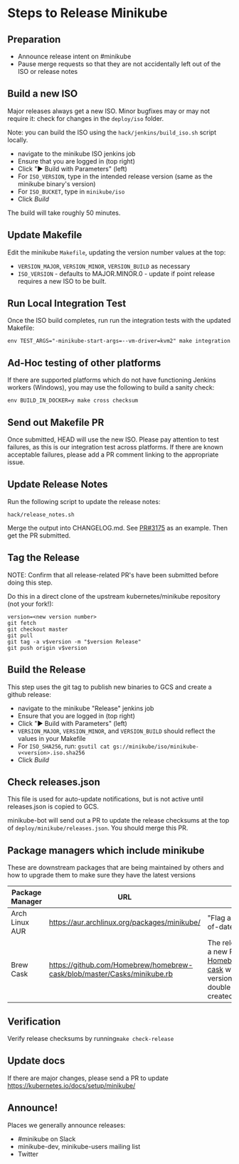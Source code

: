 # Steps to Release Minikube

## Preparation

* Announce release intent on #minikube
* Pause merge requests so that they are not accidentally left out of the ISO or release notes

## Build a new ISO

Major releases always get a new ISO. Minor bugfixes may or may not require it: check for changes in the `deploy/iso` folder. 

Note: you can build the ISO using the `hack/jenkins/build_iso.sh` script locally.

 * navigate to the minikube ISO jenkins job
 * Ensure that you are logged in (top right)
 * Click "▶️ Build with Parameters" (left)
 * For `ISO_VERSION`, type in the intended release version (same as the minikube binary's version)
 * For `ISO_BUCKET`, type in `minikube/iso`
 * Click *Build*

The build will take roughly 50 minutes.

## Update Makefile

Edit the minikube `Makefile`, updating the version number values at the top:

* `VERSION_MAJOR`, `VERSION_MINOR`, `VERSION_BUILD` as necessary
* `ISO_VERSION` - defaults to MAJOR.MINOR.0 - update if point release requires a new ISO to be built.

## Run Local Integration Test

Once the ISO build completes, run run the integration tests with the updated Makefile:

```shell
env TEST_ARGS="-minikube-start-args=--vm-driver=kvm2" make integration
```

## Ad-Hoc testing of other platforms

If there are supported platforms which do not have functioning Jenkins workers (Windows), you may use the following to build a sanity check:

```shell
env BUILD_IN_DOCKER=y make cross checksum
```

## Send out Makefile PR

Once submitted, HEAD will use the new ISO. Please pay attention to test failures, as this is our integration test across platforms. If there are known acceptable failures, please add a PR comment linking to the appropriate issue.

## Update Release Notes 

Run the following script to update the release notes:

```shell
hack/release_notes.sh
```

Merge the output into CHANGELOG.md. See [PR#3175](https://github.com/kubernetes/minikube/pull/3175) as an example. Then get the PR submitted.

## Tag the Release

NOTE: Confirm that all release-related PR's have been submitted before doing this step. 

Do this in a direct clone of the upstream kubernetes/minikube repository (not your fork!):

```
version=<new version number>
git fetch
git checkout master
git pull
git tag -a v$version -m "$version Release"
git push origin v$version
```

## Build the Release

This step uses the git tag to publish new binaries to GCS and create a github release:

 * navigate to the minikube "Release" jenkins job
 * Ensure that you are logged in (top right)
 * Click "▶️ Build with Parameters" (left)
 * `VERSION_MAJOR`, `VERSION_MINOR`, and `VERSION_BUILD` should reflect the values in your Makefile
 * For `ISO_SHA256`, run: `gsutil cat gs://minikube/iso/minikube-v<version>.iso.sha256`
 * Click *Build*

## Check releases.json

This file is used for auto-update notifications, but is not active until releases.json is copied to GCS.

minikube-bot will send out a PR to update the release checksums at the top of `deploy/minikube/releases.json`. You should merge this PR.

## Package managers which include minikube

These are downstream packages that are being maintained by others and how to upgrade them to make sure they have the latest versions

| Package Manager | URL | TODO |
| --- | --- | --- |
| Arch Linux AUR | https://aur.archlinux.org/packages/minikube/ | "Flag as package out-of-date"
| Brew Cask | https://github.com/Homebrew/homebrew-cask/blob/master/Casks/minikube.rb | The release job creates a new PR in [Homebrew/homebrew-cask](https://github.com/Homebrew/homebrew-cask) with an updated version and SHA256, double check that it's created.

## Verification

Verify release checksums by running`make check-release`

## Update docs

If there are major changes, please send a PR to update https://kubernetes.io/docs/setup/minikube/

## Announce!

Places we generally announce releases:

- #minikube on Slack
- minikube-dev, minikube-users mailing list
- Twitter
